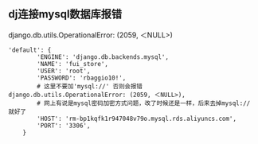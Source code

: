 
## dj连接mysql数据库报错
django.db.utils.OperationalError: (2059, ＜NULL>)
```
'default': {
        'ENGINE': 'django.db.backends.mysql',
        'NAME': 'fui_store',
        'USER': 'root',
        'PASSWORD': 'rbaggio10!',
        # 这里不要加'mysql://' 否则会报错 django.db.utils.OperationalError: (2059, ＜NULL>),
        # 网上有说是mysql密码加密方式问题，改了时候还是一样，后来去掉mysql:// 就好了
        'HOST': 'rm-bp1kqfk1r947048v79o.mysql.rds.aliyuncs.com',
        'PORT': '3306',
    }
```